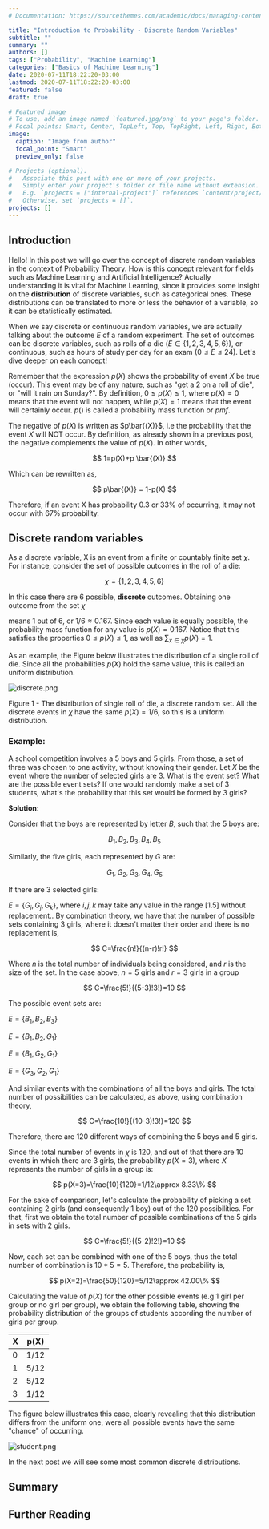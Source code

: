 ```yaml
---
# Documentation: https://sourcethemes.com/academic/docs/managing-content/

title: "Introduction to Probability - Discrete Random Variables"
subtitle: ""
summary: ""
authors: []
tags: ["Probability", "Machine Learning"]
categories: ["Basics of Machine Learning"]
date: 2020-07-11T18:22:20-03:00
lastmod: 2020-07-11T18:22:20-03:00
featured: false
draft: true

# Featured image
# To use, add an image named `featured.jpg/png` to your page's folder.
# Focal points: Smart, Center, TopLeft, Top, TopRight, Left, Right, BottomLeft, Bottom, BottomRight.
image:
  caption: "Image from author"
  focal_point: "Smart"
  preview_only: false

# Projects (optional).
#   Associate this post with one or more of your projects.
#   Simply enter your project's folder or file name without extension.
#   E.g. `projects = ["internal-project"]` references `content/project/deep-learning/index.md`.
#   Otherwise, set `projects = []`.
projects: []
---
```


## Introduction

Hello! In this post we will go over the concept of discrete random variables in the context of Probability Theory. How is this concept relevant for fields such as Machine Learning and Artificial Intelligence? Actually understanding it is vital for Machine Learning, since it provides some insight on the **distribution** of discrete variables, such as categorical ones. These distributions can be translated to more or less the behavior of a variable, so it can be statistically estimated.

When we say discrete or continuous random variables, we are actually talking about the outcome $E$ of a random experiment. The set of outcomes can be discrete variables, such as rolls of a die ($E \in \{ 1,2,3,4,5,6\}$), or continuous, such as hours of study per day for an exam ($0 \leq E \leq 24$). Let's dive deeper on each concept!

Remember that the expression $p(X)$ shows the probability of event $X$ be true (occur). This event may be of any nature, such as "get a 2 on a roll of die", or "will it rain on Sunday?". By definition, $0 \leq p(X) \leq 1$, where $p(X) = 0$ means that the event will not happen, while $p(X) = 1$ means that the event will certainly occur. $p()$ is called a probability mass function or *pmf*.

The negative of $p(X)$ is written as $p\bar{(X)}$, i.e the probability that the event $X$ will NOT occur. By definition, as already shown in a previous post, the negative complements the value of $p(X)$. In other words,

$$
1=p(X)+p \bar{(X)}
$$

Which can be rewritten as,

$$
p\bar{(X)} = 1-p(X)
$$

Therefore, if an event X has probability $0.3$ or $33\%$ of occurring, it may not occur with $67\%$ probability.

## Discrete random variables

As a discrete variable, X is an event from a finite or countably finite set $\chi$. For instance, consider the set of possible outcomes in the roll of a die:

$$
\chi = \{ 1,2,3,4,5,6\}
$$

In this case there are 6 possible, **discrete** outcomes. Obtaining one outcome from the set $\chi$

means 1 out of 6, or $1/6 \approx 0.167$. Since each value is equally possible, the probability mass function for any value is $p(X)=0.167$. Notice that this satisfies the properties $0 \leq p(X) \leq 1$, as well as $\sum_{x \in \chi}p(X)=1$.

As an example, the Figure below illustrates the distribution of a single roll of die. Since all the probabilities $p(X)$ hold the same value, this is called an uniform distribution.

![discrete.png](C:\Users\eruss\Documents\website\academic-kickstart\content\post\prob_discr_cont\discrete\discrete.png)

Figure 1 - The distribution of single roll of die, a discrete random set. All the discrete events in $\chi$ have the same $p(X)=1/6$, so this is a uniform distribution.

### Example:

A school competition involves a 5 boys and 5 girls. From those, a set of three was chosen to one activity, without knowing their gender. Let $X$ be the event where the number of selected girls are 3. What is the event set? What are the possible event sets? If one would randomly make a set of 3 students, what's the probability that this set would be formed by 3 girls?

**Solution:**

Consider that the boys are represented by letter $B$, such that the 5 boys are:

$$
B_1,B_2,B_3,B_4,B_5
$$

Similarly, the five girls, each represented by $G$ are:

$$
G_1,G_2,G_3,G_4,G_5
$$

If there are 3 selected girls:

$E=\{G_i,G_j,G_k\}$, where $i,j,k$ may take any value in the range [1.5] without replacement.. By combination theory, we have that the number of possible sets containing 3 girls, where it doesn't matter their order and there is no replacement is,

$$
C=\frac{n!}{(n-r)!r!}
$$

Where $n$ is the total number of individuals being considered, and $r$ is the size of the set. In the case above, $n=5$ girls and $r=3$ girls in a group

$$
C=\frac{5!}{(5-3)!3!}=10
$$

The possible event sets are:

$E=\{B_1,B_2,B_3\}$

$E=\{B_1,B_2,G_1\}$

$E=\{B_1,G_2,G_1\}$

$E=\{G_3,G_2,G_1\}$

And similar events with the combinations of all the boys and girls. The total number of possibilities can be calculated, as above, using combination theory,

$$
C=\frac{10!}{(10-3)!3!}=120
$$

Therefore, there are 120 different ways of combining the 5 boys and 5 girls.

Since the total number of events in $\chi$ is 120, and out of that there are 10 events in which there are 3 girls, the probability $p(X=3)$, where $X$ represents the number of girls in a group is:

$$
p(X=3)=\frac{10}{120}=1/12\approx 8.33\%
$$

For the sake of comparison, let's calculate the probability of picking a set containing 2 girls (and consequently 1 boy) out of the 120 possibilities. For that, first we obtain the total number of possible combinations of the 5 girls in sets with 2 girls.

$$
C=\frac{5!}{(5-2)!2!}=10
$$

Now, each set can be combined with one of the 5 boys, thus the total number of combination is $10*5=5$. Therefore, the probability is,

$$
p(X=2)=\frac{50}{120}=5/12\approx 42.00\%
$$

Calculating the value of $p(X)$ for the other possible events (e.g 1 girl per group or no girl per group), we obtain the following table, showing the probability distribution of the groups of students according the number of girls per group.

| X   | p(X) |
| --- | ---- |
| 0   | 1/12 |
| 1   | 5/12 |
| 2   | 5/12 |
| 3   | 1/12 |

The figure below illustrates this case, clearly revealing that this distribution differs from the uniform one, were all possible events have the same "chance" of occurring.

![student.png](C:\Users\eruss\Documents\website\academic-kickstart\content\post\prob_discr_cont\student\student.png)

In the next post we will see some most common discrete distributions.


## Summary

## Further Reading
